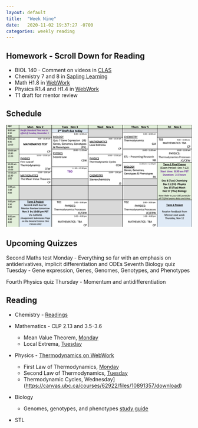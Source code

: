 ```yaml
---
layout: default
title:  "Week Nine"
date:   2020-11-02 19:37:27 -0700
categories: weekly reading
---
```


## Homework - Scroll Down for Reading
- BIOL 140 - Comment on videos in [CLAS](https://clas2.arts.ubc.ca/science)
- Chemistry 7 and 8 in [Sapling Learning](https://canvas.ubc.ca/courses/62920/modules/items/2122446)
- Math H1.8 in [WebWork](https://webwork.elearning.ubc.ca/webwork2/2020W1-2_SCIE_010_001/)
- Physics R1.4 and H1.4 in [WebWork](https://webwork.elearning.ubc.ca/webwork2/2020W1-2_SCIE_010_001/)
- T1 draft for mentor review 

## Schedule

![Week Nine Schedule](/assets/w9schedule.png)

## Upcoming Quizzes

<!-- Fifth Maths quiz Monday - Indefinite integrals, implicit differentiation, and ODEs    -->
Second Maths test Monday - Everything so far with an emphasis on antiderivatives, implicit differentiation and ODEs
Seventh Biology quiz Tuesday - Gene expression, Genes, Genomes, Genotypes, and Phenotypes
<!-- Second Chemistry quiz Monday - Chrality and Stereochemistry -->
Fourth Physics quiz Thursday - Momentum and antidifferentiation


## Reading

- Chemistry - [Readings](https://canvas.ubc.ca/courses/62920/files/9923697/download?download_frd=1)

- Mathematics - <!-- 7.3-7.4 on [Active Calculus](https://activecalculus.org/) and  -->CLP 2.13 and 3.5-3.6
	- Mean Value Theorem, [Monday](https://canvas.ubc.ca/courses/62921/files/10851034/download?wrap=1)
	- Local Extrema, [Tuesday](https://canvas.ubc.ca/courses/62921/files/10905867/download?wrap=1)

- Physics - [Thermodynamics on WebWork](https://webwork.elearning.ubc.ca/webwork2/2020W1-2_SCIE_010_001/)
	- First Law of Thermodynamics, [Monday](https://canvas.ubc.ca/courses/62922/files/10767451/download)
	- Second Law of Thermodynamics, [Tuesday](https://canvas.ubc.ca/courses/62922/files/10768461/download)
	- Thermodynamic Cycles, Wednesday](https://canvas.ubc.ca/courses/62922/files/10891357/download)

- Biology
	- Genomes, genotypes, and phenotypes [study guide](https://canvas.ubc.ca/courses/62806/modules/items/2055260)

- STL